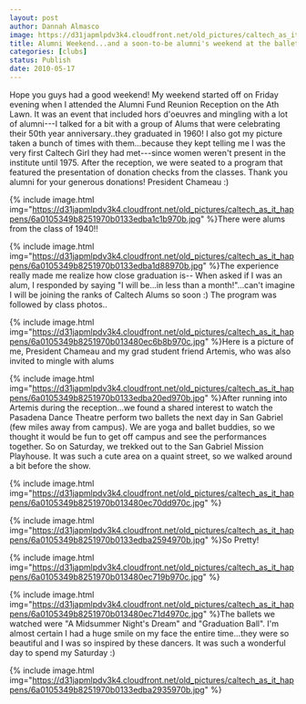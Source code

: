 ```yaml
---
layout: post
author: Dannah Almasco
image: https://d31japmlpdv3k4.cloudfront.net/old_pictures/caltech_as_it_happens/6a0105349b8251970b013480ec67c0970c.jpg
title: Alumni Weekend...and a soon-to-be alumni's weekend at the ballet
categories: [clubs]
status: Publish
date: 2010-05-17
---
```


Hope you guys had a good weekend!
My weekend started off on Friday evening when I attended the Alumni Fund Reunion Reception on the Ath Lawn. It was an event that included hors d'oeuvres
and mingling with a lot of alumni---I talked for a bit with a group of Alums that were celebrating their 50th year anniversary..they graduated in 1960! I also got my picture taken a bunch of times with them...because they kept telling me I was the very first Caltech Girl they had met---since women weren't present in the institute until 1975. 
After the reception, we were seated to a program that featured the presentation of donation checks from the classes. Thank you alumni for your generous donations!
President Chameau :) 

{% include image.html img="https://d31japmlpdv3k4.cloudfront.net/old_pictures/caltech_as_it_happens/6a0105349b8251970b0133edba1c1b970b.jpg" %}There were alums from the class of 1940!!

{% include image.html img="https://d31japmlpdv3k4.cloudfront.net/old_pictures/caltech_as_it_happens/6a0105349b8251970b0133edba1d88970b.jpg" %}The experience really made me realize how close graduation is-- When asked if I was an alum, I responded by saying "I will be...in less than a month!"...can't imagine I will be joining the ranks of Caltech Alums so soon :)
The program was followed by class photos..


{% include image.html img="https://d31japmlpdv3k4.cloudfront.net/old_pictures/caltech_as_it_happens/6a0105349b8251970b013480ec6b8b970c.jpg" %}Here is a picture of me, President Chameau and my grad student friend Artemis, who was also invited to mingle with alums

{% include image.html img="https://d31japmlpdv3k4.cloudfront.net/old_pictures/caltech_as_it_happens/6a0105349b8251970b0133edba20ed970b.jpg" %}After running into Artemis during the reception...we found a shared interest to watch the Pasadena Dance Theatre perform two ballets the next day in San Gabriel (few miles away from campus). We are yoga and ballet buddies, so we thought it would be fun to get off campus and see the performances together. So on Saturday, we trekked out to the San Gabriel Mission Playhouse. It was such a cute area on a quaint street, so we walked around a bit before the show.


{% include image.html img="https://d31japmlpdv3k4.cloudfront.net/old_pictures/caltech_as_it_happens/6a0105349b8251970b013480ec70dd970c.jpg" %}

{% include image.html img="https://d31japmlpdv3k4.cloudfront.net/old_pictures/caltech_as_it_happens/6a0105349b8251970b0133edba2594970b.jpg" %}So Pretty!

{% include image.html img="https://d31japmlpdv3k4.cloudfront.net/old_pictures/caltech_as_it_happens/6a0105349b8251970b013480ec719b970c.jpg" %}

{% include image.html img="https://d31japmlpdv3k4.cloudfront.net/old_pictures/caltech_as_it_happens/6a0105349b8251970b013480ec71d4970c.jpg" %}The ballets we watched were "A Midsummer Night's Dream" and "Graduation Ball". I'm almost certain I had a huge smile on my face the entire time...they were so beautiful and I was so inspired by these dancers. It was such a wonderful day to spend my Saturday :)


{% include image.html img="https://d31japmlpdv3k4.cloudfront.net/old_pictures/caltech_as_it_happens/6a0105349b8251970b0133edba2935970b.jpg" %}
